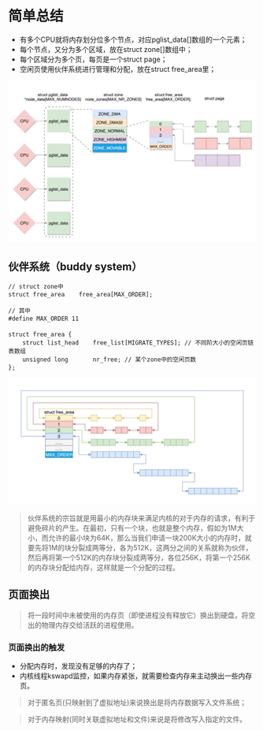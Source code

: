 # 简单总结

- 有多个CPU就将内存划分位多个节点，对应pglist_data[]数组的一个元素；
- 每个节点，又分为多个区域，放在struct zone[]数组中；
- 每个区域分为多个页，每页是一个struct page；
- 空闲页使用伙伴系统进行管理和分配，放在struct free_area里；

![image](https://raw.githubusercontent.com/ingangi/blog/master/img/mem_pha_manage.jpeg)

## 伙伴系统（buddy system）

```
// struct zone中
struct free_area	free_area[MAX_ORDER];

// 其中
#define MAX_ORDER 11

struct free_area {
    struct list_head    free_list[MIGRATE_TYPES]; // 不同阶大小的空闲页链表数组
    unsigned long       nr_free; // 某个zone中的空闲页数
};
```

![image](https://raw.githubusercontent.com/ingangi/blog/master/img/buddy-system.jpeg)

> 伙伴系统的宗旨就是用最小的内存块来满足内核的对于内存的请求，有利于避免碎片的产生。在最初，只有一个块，也就是整个内存，假如为1M大小，而允许的最小块为64K，那么当我们申请一块200K大小的内存时，就要先将1M的块分裂成两等分，各为512K，这两分之间的关系就称为伙伴，然后再将第一个512K的内存块分裂成两等分，各位256K，将第一个256K的内存块分配给内存，这样就是一个分配的过程。

## 页面换出

> 将一段时间中未被使用的内存页（即使进程没有释放它）换出到硬盘，将空出的物理内存交给活跃的进程使用。

### 页面换出的触发

- 分配内存时，发现没有足够的内存了；
- 内核线程kswapd监控，如果内存紧张，就需要检查内存来主动换出一些内存页。


> 对于匿名页(只映射到了虚拟地址)来说换出是将内存数据写入文件系统；

> 对于内存映射(同时关联虚拟地址和文件)来说是将修改写入指定的文件。